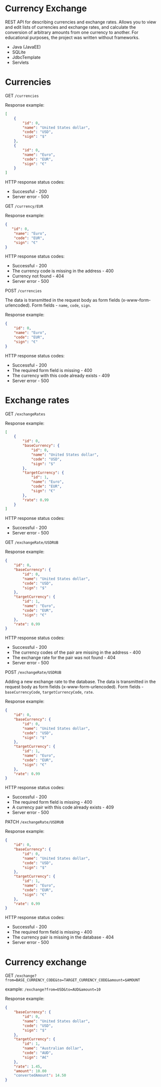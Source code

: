 # Currency Exchange
REST API for describing currencies and exchange rates. Allows you to view and edit lists of currencies and exchange rates, and calculate the conversion of arbitrary amounts from one currency to another.
For educational purposes, the project was written without frameworks.
- Java (JavaEE)
- SQLite
- JdbcTemplate
- Servlets
# Currencies


GET `/currencies`

Response example:
```json
[
    {
        "id": 0,
        "name": "United States dollar",
        "code": "USD",
        "sign": "$"
    },   
    {
        "id": 0,
        "name": "Euro",
        "code": "EUR",
        "sign": "€"
    }
]
```
HTTP response status codes:
  - Successful - 200
  - Server error - 500

GET `/currency/EUR`

Response example:
```json
{
   "id": 0,
    "name": "Euro",
    "code": "EUR",
    "sign": "€"
}
```
HTTP response status codes:
  - Successful - 200
  - The currency code is missing in the address - 400
  - Currency not found - 404
  - Server error - 500
    
POST `/currencies`

The data is transmitted in the request body as form fields (x-www-form-urlencoded). Form fields - `name`, `code`, `sign`.

Response example:
```json
{
    "id": 0,
    "name": "Euro",
    "code": "EUR",
    "sign": "€"
}
```
HTTP response status codes:
  - Successful - 200
  - The required form field is missing - 400
  - The currency with this code already exists - 409
  - Server error - 500

# Exchange rates
GET `/exchangeRates`

Response example:
```json
[
    {
        "id": 0,
        "baseCurrency": {
            "id": 0,
            "name": "United States dollar",
            "code": "USD",
            "sign": "$"
        },
        "targetCurrency": {
            "id": 1,
            "name": "Euro",
            "code": "EUR",
            "sign": "€"
        },
        "rate": 0.99
    }
]
```
HTTP response status codes:
  - Successful - 200
  - Server error - 500

GET `/exchangeRate/USDRUB`

Response example:
```json
{
    "id": 0,
    "baseCurrency": {
        "id": 0,
        "name": "United States dollar",
        "code": "USD",
        "sign": "$"
    },
    "targetCurrency": {
        "id": 1,
        "name": "Euro",
        "code": "EUR",
        "sign": "€"
    },
    "rate": 0.99
}
```
HTTP response status codes:
  - Successful - 200
  - The currency codes of the pair are missing in the address - 400
  - The exchange rate for the pair was not found - 404
  - Server error - 500

POST `/exchangeRate/USDRUB`

Adding a new exchange rate to the database. The data is transmitted in the request body as form fields (x-www-form-urlencoded).
Form fields - `baseCurrencyCode`, `targetCurrencyCode`, `rate`.

Response example:
```json
{
    "id": 0,
    "baseCurrency": {
        "id": 0,
        "name": "United States dollar",
        "code": "USD",
        "sign": "$"
    },
    "targetCurrency": {
        "id": 1,
        "name": "Euro",
        "code": "EUR",
        "sign": "€"
    },
    "rate": 0.99
}
```
HTTP response status codes:
  - Successful - 200
  - The required form field is missing - 400
  - A currency pair with this code already exists - 409
  - Server error - 500

PATCH `/exchangeRate/USDRUB`

Response example:
```json
{
    "id": 0,
    "baseCurrency": {
        "id": 0,
        "name": "United States dollar",
        "code": "USD",
        "sign": "$"
    },
    "targetCurrency": {
        "id": 1,
        "name": "Euro",
        "code": "EUR",
        "sign": "€"
    },
    "rate": 0.99
}
```
HTTP response status codes:
  - Successful - 200
  - The required form field is missing - 400
  - The currency pair is missing in the database - 404
  - Server error - 500

# Currency exchange
GET `/exchange?from=BASE_CURRENCY_CODE&to=TARGET_CURRENCY_CODE&amount=$AMOUNT`

example: `/exchange?from=USD&to=AUD&amount=10`

Response example:
```json
{
    "baseCurrency": {
        "id": 0,
        "name": "United States dollar",
        "code": "USD",
        "sign": "$"
    },
    "targetCurrency": {
        "id": 1,
        "name": "Australian dollar",
        "code": "AUD",
        "sign": "A€"
    },
    "rate": 1.45,
    "amount": 10.00
    "convertedAmount": 14.50
}
```
